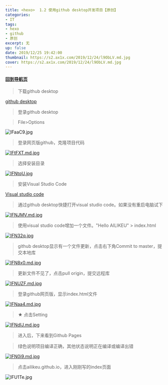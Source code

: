 ```yaml
---
title: <hexo>  1.2 使用github desktop开发项目【原创】
categories:
- IT
tags: 
- hexo
- github
- 原创
excerpt: 无
up: false
date: 2019/12/25 19:42:00
thumbnail: https://s2.ax1x.com/2019/12/24/l9ObLV.md.jpg
cover: https://s2.ax1x.com/2019/12/24/l9ObLV.md.jpg
---
```

#### [回到导航页](../hexo-nav/)
> 下载github desktop

[github desktop](https://desktop.github.com)

> 登录github desktop

> File>Options

![lFaaC9.jpg](https://s2.ax1x.com/2019/12/25/lFaaC9.jpg)

> 登录网页版github，克隆项目代码

[![lFtFXT.md.jpg](https://s2.ax1x.com/2019/12/25/lFtFXT.md.jpg)](https://imgchr.com/i/lFtFXT)

> 选择安装目录

[![lFNtqU.jpg](https://s2.ax1x.com/2019/12/25/lFNtqU.jpg)](https://imgchr.com/i/lFNtqU)

> 安装Visual Studio Code

[Visual studio code](https://code.visualstudio.com/Download)

> 通过github desktop快捷打开visual studio code。如果没有重启电脑试下

[![lFNJMV.md.jpg](https://s2.ax1x.com/2019/12/25/lFNJMV.md.jpg)](https://imgchr.com/i/lFNJMV)


> 使用visual studio code增加一个文件。"Hello AILIKEU" > index.html


[![lFN32q.jpg](https://s2.ax1x.com/2019/12/25/lFN32q.jpg)](https://imgchr.com/i/lFN32q)

> github desktop显示有一个文件更新，点击右下角Commit to master，提交本地库

[![lFN8x0.md.jpg](https://s2.ax1x.com/2019/12/25/lFN8x0.md.jpg)](https://imgchr.com/i/lFN8x0)

> 更新文件不见了，点击pull origin，提交远程库

[![lFNUZF.md.jpg](https://s2.ax1x.com/2019/12/25/lFNUZF.md.jpg)](https://imgchr.com/i/lFNUZF)

> 登录github网页版，显示index.html文件

[![lFNaa4.md.jpg](https://s2.ax1x.com/2019/12/25/lFNaa4.md.jpg)](https://imgchr.com/i/lFNaa4)

> ★ 点击Setting

[![lFNdIJ.md.jpg](https://s2.ax1x.com/2019/12/25/lFNdIJ.md.jpg)](https://imgchr.com/i/lFNdIJ)

> 进入后，下来看到Github Pages

> 绿色说明项目编译正确，其他状态说明正在编译或编译出错

[![lFN0i9.md.jpg](https://s2.ax1x.com/2019/12/25/lFN0i9.md.jpg)](https://imgchr.com/i/lFN0i9)

> 点击ailikeu.github.io，进入刚刚写的index页面

![lFU1Te.jpg](https://s2.ax1x.com/2019/12/25/lFU1Te.jpg)